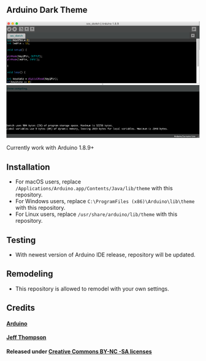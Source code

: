 ## Arduino Dark Theme
![image](https://github.com/the-Quert/Arduino-Dark-Theme/blob/master/Screenshot.png)

Currently work with Arduino 1.8.9+

## Installation

- For macOS users, replace `/Applications/Arduino.app/Contents/Java/lib/theme` with this repository.
- For Windows users, replace `C:\ProgramFiles (x86)\Arduino\lib\theme` with this repository.
- For Linux users, replace `/usr/share/arduino/lib/theme` with this repository.

## Testing
- With newest version of Arduino IDE release, repository will be updated.

## Remodeling

- This repository is allowed to remodel with your own settings.



## Credits
#### [Arduino](https://www.arduino.cc/)
#### [Jeff Thompson](https://github.com/jeffThompson)
#### Released under [Creative Commons BY-NC -SA licenses](https://creativecommons.org/licenses/by-nc-sa/3.0/)
